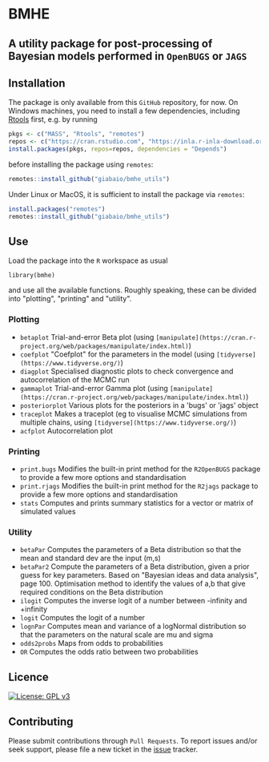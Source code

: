 # BMHE 
## A utility package for post-processing of Bayesian models performed in `OpenBUGS` or `JAGS`

## Installation
The package is only available from this `GitHub` repository, for now. On Windows machines, you need to install a few dependencies, including [Rtools](https://cran.r-project.org/bin/windows/Rtools/) first, e.g. by running
```r
pkgs <- c("MASS", "Rtools", "remotes")
repos <- c("https://cran.rstudio.com", "https://inla.r-inla-download.org/R/stable") 
install.packages(pkgs, repos=repos, dependencies = "Depends")
```
before installing the package using `remotes`:
```r
remotes::install_github("giabaio/bmhe_utils")
```

Under Linux or MacOS, it is sufficient to install the package via `remotes`:
```r
install.packages("remotes")
remotes::install_github("giabaio/bmhe_utils")
```

## Use
Load the package into the `R` workspace as usual
```
library(bmhe)
```
and use all the available functions. Roughly speaking, these can be divided into "plotting", "printing" and "utility".

### Plotting

- `betaplot`	Trial-and-error Beta plot (using `[manipulate](https://cran.r-project.org/web/packages/manipulate/index.html)`)
- `coefplot`	"Coefplot" for the parameters in the model (using `[tidyverse](https://www.tidyverse.org/)`)
- `diagplot`	Specialised diagnostic plots to check convergence and autocorrelation of the MCMC run
- `gammaplot`	Trial-and-error Gamma plot (using `[manipulate](https://cran.r-project.org/web/packages/manipulate/index.html)`)
- `posteriorplot`	Various plots for the posteriors in a 'bugs' or 'jags' object
- `traceplot`	Makes a traceplot (eg to visualise MCMC simulations from multiple chains, using `[tidyverse](https://www.tidyverse.org/)`)
- `acfplot` Autocorrelation plot

### Printing

- `print.bugs`	Modifies the built-in print method for the `R2OpenBUGS` package to provide a few more options and standardisation
- `print.rjags`	Modifies the built-in print method for the `R2jags` package to provide a few more options and standardisation
- `stats`	Computes and prints summary statistics for a vector or matrix of simulated values

### Utility
- `betaPar`	Computes the parameters of a Beta distribution so that the mean and standard dev are the input (m,s)
- `betaPar2`	Compute the parameters of a Beta distribution, given a prior guess for key parameters. Based on "Bayesian ideas and data analysis", page 100. Optimisation method to identify the values of a,b that give required conditions on the Beta distribution
- `ilogit`	Computes the inverse logit of a number between -infinity and +infinity
- `logit`	Computes the logit of a number
- `lognPar`	Computes mean and variance of a logNormal distribution so that the parameters on the natural scale are mu and sigma
- `odds2probs`	Maps from odds to probabilities
- `OR`	Computes the odds ratio between two probabilities

## Licence
[![License: GPL v3](https://img.shields.io/badge/License-GPLv3-blue.svg)](https://www.gnu.org/licenses/gpl-3.0)

## Contributing
Please submit contributions through `Pull Requests`. To report issues and/or seek support, please file a new ticket in the [issue](https://github.com/giabaio/bmhe_utils/issues) tracker.
